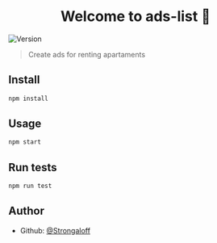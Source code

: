 <h1 align="center">Welcome to ads-list 👋</h1>
<p>
  <img alt="Version" src="https://img.shields.io/badge/version-1.0.0-blue.svg?cacheSeconds=2592000" />
</p>

> Create ads for renting apartaments

## Install

```sh
npm install
```

## Usage

```sh
npm start
```

## Run tests

```sh
npm run test
```

## Author

* Github: [@Strongaloff](https://github.com/Strongaloff)
